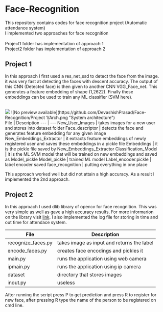 # Face-Recognition
This repository contains codes for face recognition project (Automatic attendance system)
<br>
I implemented two approaches for face recognition
<br>
<br>
Project1 folder has implementation of approach 1<br>
Project2 folder has implementation of approach 2<br>

## Project 1
In this approach I first used a res_net_ssd to detect the face from the image. it was very fast at detecting the faces with descent accuracy. The output of this CNN (Detected face) is then given to another CNN VGG_Face_net. This generates a feature embedding of shape (1,2622). Finally these embeddings can be used to train any ML classifier (SVM here).

<br>
<img src="Arch.png" alter="No preview available" />
![No preview available](https://github.com/DevashishPrasad/Face-Recognition/Project 1/Arch.png "System architecture")
<br>
File | Description
--- | --- 
New_User_Images | takes images for a new user and stores into dataset folder
Face_descriptor | detects the face and generates feature embedding for any given image
New_Embeddings_Extractor | it extracts feature embeddings of newly registered user and saves these embeddings in a pickle file
Embeddings | it is the pickle file saved by New_Embeddings_Extractor
Classification_Model | it is the ML SVM model that will be trained on new embeddings and saved as Model_pickle
Model_pickle | trained ML model
Label_encoder.pickle | label encoder saved
face_recognition | putting everything in one place

This approach worked well but did not attain a high accuracy. As a result I implemented the 2nd approach.

## Project 2
In this approach I used dlib library of opencv for face recognition. This was very simple as well as gave a high accuracy results. For more informarion on the library visit [link](https://face-recognition.readthedocs.io/en/latest/readme.html). I also implemented the log file for storing in time and out time for attendace system.

File | Description
--- | --- 
recognize_faces.py 	| takes image as input and returns the label
encode_faces.py 	| creates face encodings and pickles it
main.py 			| runs the application using web camera
ipmain.py 			| runs the application using ip camera
dataset				| directory that stores images
inout.py			| useless

After running the script press P to get prediction and press R to register for 
new face, after pressing R type the name of the person to be registered on cmd 
line.

